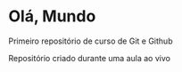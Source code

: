 # Olá, Mundo
 Primeiro repositório de curso de Git e Github

 Repositório criado durante uma aula ao vivo
